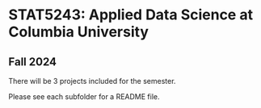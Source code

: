 # STAT5243: Applied Data Science at Columbia University
## Fall 2024

There will be 3 projects included for the semester. 

Please see each subfolder for a README file.
